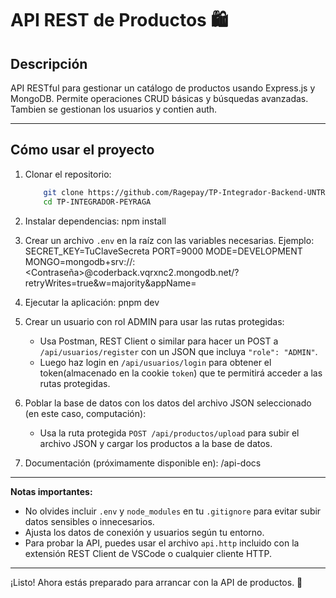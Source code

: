 # API REST de Productos 🛍️

## Descripción
API RESTful para gestionar un catálogo de productos usando Express.js y MongoDB. Permite operaciones CRUD básicas y búsquedas avanzadas. Tambien se gestionan los usuarios y contien auth.

---

## Cómo usar el proyecto

1. Clonar el repositorio:
    ```bash
        git clone https://github.com/Ragepay/TP-Integrador-Backend-UNTREF-Peyraga.git
        cd TP-INTEGRADOR-PEYRAGA

2. Instalar dependencias:
   npm install

3. Crear un archivo `.env` en la raíz con las variables necesarias. Ejemplo:
   SECRET_KEY=TuClaveSecreta
   PORT=9000
   MODE=DEVELOPMENT
   MONGO=mongodb+srv://<Usuario>:<Contraseña>@coderback.vqrxnc2.mongodb.net/<Nombre-de-la-BBD>?retryWrites=true&w=majority&appName=<Nombre-del-cluster>

4. Ejecutar la aplicación:
   pnpm dev

5. Crear un usuario con rol ADMIN para usar las rutas protegidas:
   - Usa Postman, REST Client o similar para hacer un POST a `/api/usuarios/register` con un JSON que incluya `"role": "ADMIN"`.
   - Luego haz login en `/api/usuarios/login` para obtener el token(almacenado en la cookie `token`) que te permitirá acceder a las rutas protegidas.

6. Poblar la base de datos con los datos del archivo JSON seleccionado (en este caso, computación):
   - Usa la ruta protegida `POST /api/productos/upload` para subir el archivo JSON y cargar los productos a la base de datos.

7. Documentación (próximamente disponible en):
   /api-docs

---

**Notas importantes:**

- No olvides incluir `.env` y `node_modules` en tu `.gitignore` para evitar subir datos sensibles o innecesarios.
- Ajusta los datos de conexión y usuarios según tu entorno.
- Para probar la API, puedes usar el archivo `api.http` incluido con la extensión REST Client de VSCode o cualquier cliente HTTP.

---

¡Listo! Ahora estás preparado para arrancar con la API de productos. 🚀